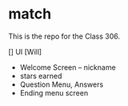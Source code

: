 # match
This is the repo for the Class 306.

[] UI [Will] 
- Welcome Screen – nickname 
- stars earned  
- Question Menu, Answers 
- Ending menu screen 
